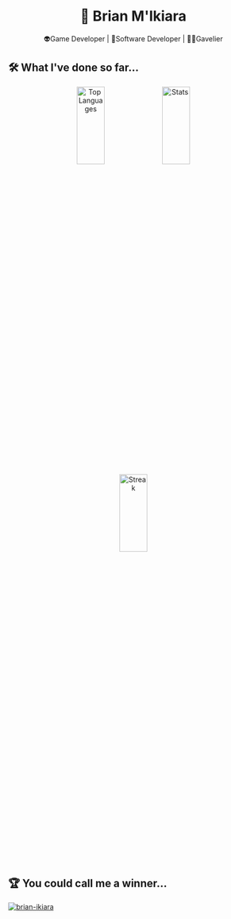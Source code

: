 <h1 align="center">🧔 Brian M'Ikiara</h1>

<p align="center">👽Game Developer | 🤖Software Developer | 👨‍⚖️Gavelier</p>

## 🛠️ What I've done so far...

<div align="center">
<img src="https://github-readme-stats.vercel.app/api/top-langs/?username=brian-ikiara&theme=monokai&show_icons=true&hide_border=true&layout=compact" style="width:33.33%;height:20%" alt="Top Languages" />
<img src="https://github-readme-stats.vercel.app/api?username=brian-ikiara&theme=monokai&show_icons=true&hide_border=true&count_private=true" style="width:33.34%;height:20%" alt="Stats" />
<img src="https://github-readme-streak-stats.herokuapp.com/?user=brian-ikiara&theme=monokai&hide_border=true" style="width:33.33%;height:20%" alt="Streak" />
</div>

## 🏆 You could call me a winner...

<p align="left"> <a href="https://github.com/ryo-ma/github-profile-trophy"><img src="https://github-profile-trophy.vercel.app/?username=brian-ikiara" alt="brian-ikiara" /></a> </p>
